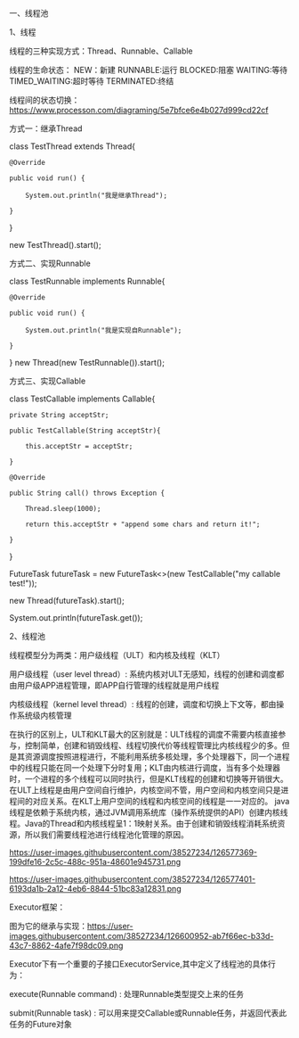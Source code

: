 
一、线程池

1、线程

  线程的三种实现方式：Thread、Runnable、Callable
  
  线程的生命状态：
    NEW：新建
    RUNNABLE:运行
    BLOCKED:阻塞
    WAITING:等待
    TIMED_WAITING:超时等待
    TERMINATED:终结
    
   线程间的状态切换：https://www.processon.com/diagraming/5e7bfce6e4b027d999cd22cf
  
方式一：继承Thread

  class TestThread extends Thread{
  
    @Override
    
    public void run() {
    
        System.out.println("我是继承Thread");
        
    }
}

new TestThread().start();

方式二、实现Runnable

  class TestRunnable implements Runnable{
  
    @Override
    
    public void run() {
    
        System.out.println("我是实现自Runnable");
        
    }
}
new Thread(new TestRunnable()).start();

方式三、实现Callable

  class TestCallable implements Callable<String>{
  
    private String acceptStr;
  
    public TestCallable(String acceptStr){
  
        this.acceptStr = acceptStr;
  
    }
  
    @Override
  
    public String call() throws Exception {
  
        Thread.sleep(1000);
  
        return this.acceptStr + "append some chars and return it!";
  
    }
}
  
FutureTask<String> futureTask = new FutureTask<>(new TestCallable("my callable test!"));
  
new Thread(futureTask).start();
  
System.out.println(futureTask.get());
 
2、线程池
  
  线程模型分为两类：用户级线程（ULT）和内核及线程（KLT）
  
  用户级线程（user level thread）: 系统内核对ULT无感知，线程的创建和调度都由用户级APP进程管理，即APP自行管理的线程就是用户线程
  
  内核级线程（kernel level thread）: 线程的创建，调度和切换上下文等，都由操作系统级内核管理
  
  在执行的区别上，ULT和KLT最大的区别就是：ULT线程的调度不需要内核直接参与，控制简单，创建和销毁线程、线程切换代价等线程管理比内核线程少的多。但是其资源调度按照进程进行，不能利用系统多核处理，多个处理器下，同一个进程中的线程只能在同一个处理下分时复用；KLT由内核进行调度，当有多个处理器时，一个进程的多个线程可以同时执行，但是KLT线程的创建和切换等开销很大。在ULT上线程是由用户空间自行维护，内核空间不管，用户空间和内核空间只是进程间的对应关系。在KLT上用户空间的线程和内核空间的线程是一一对应的。
  java线程是依赖于系统内核，通过JVM调用系统库（操作系统提供的API）创建内核线程。Java的Thread和内核线程呈1：1映射关系。由于创建和销毁线程消耗系统资源，所以我们需要线程池进行线程池化管理的原因。
  
  https://user-images.githubusercontent.com/38527234/126577369-199dfe16-2c5c-488c-951a-48601e945731.png
  
  https://user-images.githubusercontent.com/38527234/126577401-6193da1b-2a12-4eb6-8844-51bc83a12831.png

  Executor框架：
  
  图为它的继承与实现：https://user-images.githubusercontent.com/38527234/126600952-ab7f66ec-b33d-43c7-8862-4afe7f98dc09.png
  
  Executor下有一个重要的子接口ExecutorService,其中定义了线程池的具体行为：
  
  execute(Runnable command) : 处理Runnable类型提交上来的任务
  
  submit(Runnable task) : 可以用来提交Callable或Runnable任务，并返回代表此任务的Future对象
  
  

  
  
  
  
  
  
  
  
  
  
  
